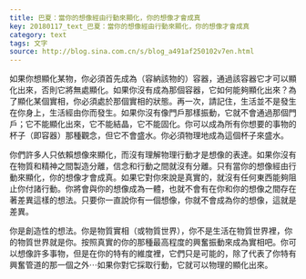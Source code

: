 ```yaml
---
title: 巴夏：當你的想像經由行動來顯化，你的想像才會成真
key: 20180117_text_巴夏：當你的想像經由行動來顯化，你的想像才會成真
category: text
tags: 文字
source: http://blog.sina.com.cn/s/blog_a491af250102v7en.html
---
```


如果你想顯化某物，你必須首先成為（容納該物的）容器，通過該容器它才可以顯化出來，否則它將無處顯化。如果你沒有成為那個容器，它如何能夠顯化出來？為了顯化某個實相，你必須處於那個實相的狀態。再一次，請記住，生活並不是發生在你身上，生活經由你而發生。如果你沒有像門戶那樣振動，它就不會通過那個門戶；它不能顯化出來，它不能結晶，它不能固化。你可以成為所有你想要的事物的杯子（即容器）那種觀念，但它不會盛水。你必須物理地成為這個杯子來盛水。

你們許多人只依賴想像來顯化，而沒有理解物理行動才是想像的表達。如果你沒有在物質和精神之間製造分離，信念和行動之間就沒有分離。只有當你的想像經由行動來顯化，你的想像才會成真。如果它對你來說是真實的，就沒有任何東西能夠阻止你付諸行動。你將會與你的想像成為一體，也就不會有在你和你的想像之間存在著差異這樣的想法。只要你一直說你有一個想像，你就不會成為你的想像，這就是差異。

你是創造性的想法。你是物質實相（或物質世界），你不是生活在物質世界裡，你的物質世界就是你。按照真實的你的那種最高程度的興奮振動來成為實相吧。你可以想像許多事物，但是在你的特有的維度裡，它們只是可能的，除了代表了你特有興奮管道的那一個之外⋯如果你對它採取行動，它就可以物理的顯化出來。
